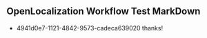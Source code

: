 ## OpenLocalization Workflow Test MarkDown
* 4941d0e7-1121-4842-9573-cadeca639020 thanks!

<!--HONumber=Aug16_HO1-->


